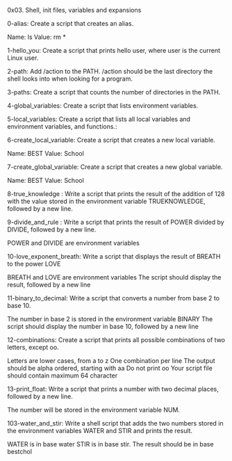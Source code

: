 0x03. Shell, init files, variables and expansions

0-alias: Create a script that creates an alias.

Name: ls
Value: rm *

1-hello_you: Create a script that prints hello user, where user is the current Linux user.


2-path: Add /action to the PATH. /action should be the last directory the shell looks into when looking for a program.


3-paths: Create a script that counts the number of directories in the PATH.


4-global_variables: Create a script that lists environment variables.


5-local_variables: Create a script that lists all local variables and environment variables, and functions.:


6-create_local_variable: Create a script that creates a new local variable.

Name: BEST
Value: School


7-create_global_variable: Create a script that creates a new global variable.

Name: BEST
Value: School

8-true_knowledge : Write a script that prints the result of the addition of 128 with the value stored in the environment variable TRUEKNOWLEDGE, followed by a new line.


9-divide_and_rule : Write a script that prints the result of POWER divided by DIVIDE, followed by a new line.

POWER and DIVIDE are environment variables


10-love_exponent_breath: Write a script that displays the result of BREATH to the power LOVE

BREATH and LOVE are environment variables
The script should display the result, followed by a new line


11-binary_to_decimal: Write a script that converts a number from base 2 to base 10.

The number in base 2 is stored in the environment variable BINARY
The script should display the number in base 10, followed by a new line


12-combinations: Create a script that prints all possible combinations of two letters, except oo.

Letters are lower cases, from a to z
One combination per line
The output should be alpha ordered, starting with aa
Do not print oo
Your script file should contain maximum 64 character

13-print_float: Write a script that prints a number with two decimal places, followed by a new line.

The number will be stored in the environment variable NUM.


103-water_and_stir: Write a shell script that adds the two numbers stored in the environment variables WATER and STIR and prints the result.

WATER is in base water
STIR is in base stir.
The result should be in base bestchol

